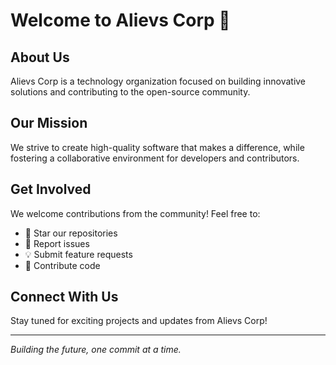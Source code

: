 # Welcome to Alievs Corp 👋

## About Us

Alievs Corp is a technology organization focused on building innovative solutions and contributing to the open-source community.

## Our Mission

We strive to create high-quality software that makes a difference, while fostering a collaborative environment for developers and contributors.

## Get Involved

We welcome contributions from the community! Feel free to:

- 🌟 Star our repositories
- 🐛 Report issues
- 💡 Submit feature requests
- 🔧 Contribute code

## Connect With Us

Stay tuned for exciting projects and updates from Alievs Corp!

---

*Building the future, one commit at a time.*